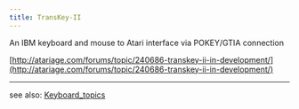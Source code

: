 ```yaml
---
title: TransKey-II
---
```

An IBM keyboard and mouse to Atari interface via POKEY/GTIA connection  
  
[http://atariage.com/forums/topic/240686-transkey-ii-in-development/](http://atariage.com/forums/topic/240686-transkey-ii-in-development/)  
  
---
see also: [Keyboard_topics](../Keyboard_topics/index.md)  
